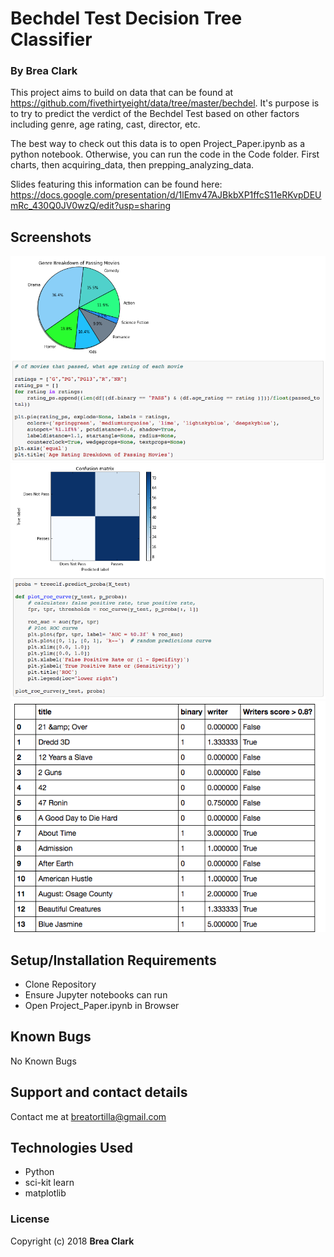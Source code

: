 # Bechdel Test Decision Tree Classifier

### By Brea Clark

This project aims to build on data that can be found at https://github.com/fivethirtyeight/data/tree/master/bechdel. It's purpose is to try to predict the verdict of the Bechdel Test based on other factors including genre, age rating, cast, director, etc.

The best way to check out this data is to open Project_Paper.ipynb as a python notebook. Otherwise, you can run the code in the Code folder. First charts, then acquiring_data, then prepping_analyzing_data.

Slides featuring this information can be found here: https://docs.google.com/presentation/d/1lEmv47AJBkbXP1ffcS11eRKvpDEUmRc_430Q0JV0wzQ/edit?usp=sharing

## Screenshots

<img src="https://raw.githubusercontent.com/breaclark/Bechdel_Project/master/Screen%20Shot%202018-06-14%20at%209.58.55%20AM.png" alt="screenshot">
<img src="https://raw.githubusercontent.com/breaclark/Bechdel_Project/master/Screen%20Shot%202018-06-14%20at%209.59.15%20AM.png" alt="screenshot">
<img src="https://raw.githubusercontent.com/breaclark/Bechdel_Project/master/Screen%20Shot%202018-06-14%20at%2010.00.14%20AM.png" alt="screenshot">

## Setup/Installation Requirements

* Clone Repository
* Ensure Jupyter notebooks can run
* Open Project_Paper.ipynb in Browser

## Known Bugs

No Known Bugs

## Support and contact details

Contact me at breatortilla@gmail.com

## Technologies Used

* Python
* sci-kit learn
* matplotlib

### License

Copyright (c) 2018 **Brea Clark**
